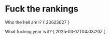 # Fuck the rankings

Who the hell am I?
{ 20623627 }

What fucking year is it?
[ 2025-03-17T04:03:20Z ]

